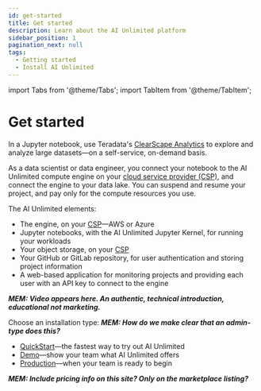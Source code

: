```yaml
---
id: get-started
title: Get started
description: Learn about the AI Unlimited platform
sidebar_position: 1
pagination_next: null
tags:
  - Getting started
  - Install AI Unlimited
---
```

import Tabs from '@theme/Tabs';
import TabItem from '@theme/TabItem';

# Get started

In a Jupyter notebook, use Teradata's [ClearScape Analytics](https://www.teradata.com/platform/clearscape-analytics?) to explore and analyze large datasets&mdash;on a self-service, on-demand basis. 

As a data scientist or data engineer, you connect your notebook to the AI Unlimited compute engine on your [cloud service provider (CSP)](/docs/glossary.md#glo-csp), and connect the engine to your data lake. You can suspend and resume your project, and pay only for the compute resources you use.

The AI Unlimited elements:
- The engine, on your [CSP](/docs/glossary.md#glo-csp)&mdash;AWS or Azure
- Jupyter notebooks, with the AI Unlimited Jupyter Kernel, for running your workloads
- Your object storage, on your [CSP](/docs/glossary.md#glo-csp)
- Your GitHub or GitLab repository, for user authentication and storing project information
- A web-based application for monitoring projects and providing each user with an API key to connect to the engine 

***MEM: Video appears here. An authentic, technical introduction, educational not marketing.***

Choose an installation type: ***MEM: How do we make clear that an admin-type does this?***
- [QuickStart](/docs/install-ai-unlimited/quickstart/index.md)&mdash;the fastest way to try out AI Unlimited
- [Demo](/docs/install-ai-unlimited/demo/index.md)&mdash;show your team what AI Unlimited offers
- [Production](docs/install-ai-unlimited/production/index.md)&mdash;when your team is ready to begin

***MEM: Include pricing info on this site? Only on the marketplace listing?***






